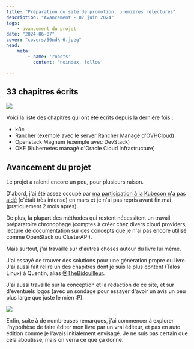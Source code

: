 ```yaml
---
title: "Préparation du site de promotion, premières relectures"
description: "Avancement - 07 juin 2024"
tags:
    - avancement du projet
date: "2024-06-07"
cover: "covers/50ndk-6.jpeg"
head:
    meta:
        - name: 'robots'
          content: 'noindex, follow'

---
```


## 33 chapitres écrits

![](https://geps.dev/progress/66)

Voici la liste des chapitres qui ont été écrits depuis la dernière fois :

* k8e
* Rancher (exemple avec le server Rancher Managé d'OVHCloud)
* Openstack Magnum (exemple avec DevStack)
* OKE (Kubernetes managé d'Oracle Cloud Infrastructure)

## Avancement du projet

Le projet a ralenti encore un peu, pour plusieurs raison. 

D'abord, j'ai été assez occupé par [ma participation à la Kubecon n'a pas aidé](https://blog.zwindler.fr/2024/03/22/kubecon-eu-2024-vendredi/) (c'était très intense) en mars et je n'ai pas repris avant fin mai (pratiquement 2 mois après).

De plus, la plupart des méthodes qui restent nécessitent un travail préparatoire chronophage (comptes à créer chez divers cloud providers, lecture de documentation sur des concepts que je n'ai pas encore utilisé comme OpenStack ou ClusterAPI).

Mais surtout, j'ai travaillé sur d'autres choses autour du livre lui même. 

J'ai essayé de trouver des solutions pour une génération propre du livre. J'ai aussi fait relire un des chapitres dont je suis le plus content (Talos Linux) à Quentin, alias [@TheBidouilleur](https://x.com/TheBidouilleur).

J'ai aussi travaillé sur la conception et la rédaction de ce site, et sur d'éventuels logos (avec un sondage pour essayer d'avoir un avis un peu plus large que juste le mien :P).

![](5-mois/sondage.png)

Enfin, suite à de nombreuses remarques, j'ai commencer à explorer l'hypothèse de faire éditer mon livre par un vrai éditeur, et pas en auto édition comme je l'avais initialement envisagé. Je ne suis pas certain que cela aboutisse, mais on verra ce que ça donne.
